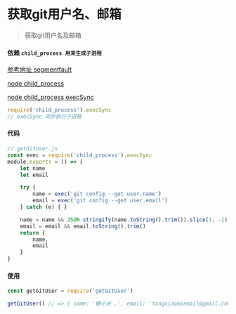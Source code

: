 # 获取git用户名、邮箱

> 获取git用户名及邮箱



#### 依赖 `child_process 用来生成子进程 `

[参考地址 segmentfault](https://segmentfault.com/a/1190000016169207)

[node child_process](https://nodejs.org/api/child_process.html)

[node child_process execSync](https://nodejs.org/api/child_process.html#child_process_child_process_execsync_command_options)


```js
require('child_process').execSync
// execSync 同步执行子进程
```



#### 代码

```js
// getGitUser.js
const exec = require('child_process').execSync
module.exports = () => {
    let name
    let email

    try {
        name = exec('git config --get user.name')
        email = exec('git config --get user.email')
    } catch (e) { }

    name = name && JSON.stringify(name.toString().trim()).slice(1, -1)
    email = email && email.toString().trim()
    return {
        name,
        email
    }
}
```

#### 使用

```js
const getGitUser = require('getGitUser')

getGitUser() // => { name: '糖小米 .', email: 'tangxiaomiemail@gmail.com' }
```
